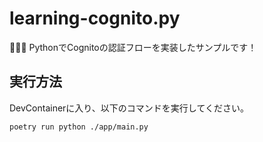 # learning-cognito.py

🍛🍛🍛 PythonでCognitoの認証フローを実装したサンプルです！  

## 実行方法

DevContainerに入り、以下のコマンドを実行してください。

```shell
poetry run python ./app/main.py
```
